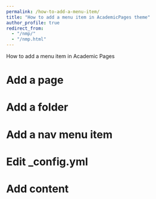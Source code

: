 ```yaml
---
permalink: /how-to-add-a-menu-item/
title: "How to add a menu item in AcademicPages theme"
author_profile: true
redirect_from: 
  - "/nmp/"
  - "/nmp.html"
---
```


How to add a menu item in Academic Pages

Add a page
======

Add a folder
======

Add a nav menu item
======

Edit _config.yml
======

Add content
======
